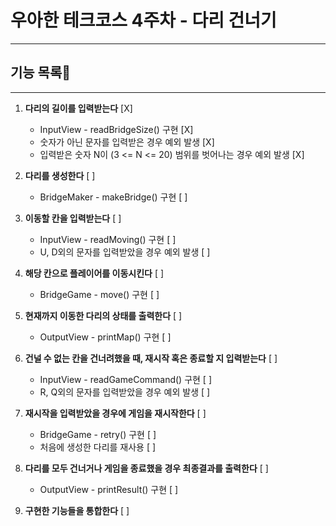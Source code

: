 # 우아한 테크코스 4주차 - 다리 건너기
***
## 기능 목록📝
***
1. **다리의 길이를 입력받는다** [X]
    - InputView - readBridgeSize() 구현 [X]
    - 숫자가 아닌 문자를 입력받은 경우 예외 발생 [X]
    - 입력받은 숫자 N이 (3 <= N <= 20) 범위를 벗어나는 경우 예외 발생 [X]


2. **다리를 생성한다** [ ]
    - BridgeMaker - makeBridge() 구현 [ ]


3. **이동할 칸을 입력받는다** [ ]
    - InputView - readMoving() 구현 [ ]
    - U, D외의 문자를 입력받았을 경우 예외 발생 [ ]
  

4. **해당 칸으로 플레이어를 이동시킨다** [ ]
    - BridgeGame - move() 구현 [ ]
  

5. **현재까지 이동한 다리의 상태를 출력한다** [ ]
    - OutputView - printMap() 구현 [ ]
  

6. **건널 수 없는 칸을 건너려했을 때, 재시작 혹은 종료할 지 입력받는다** [ ]
    - InputView - readGameCommand() 구현 [ ]
    - R, Q외의 문자를 입력받았을 경우 예외 발생 [ ]


7. **재시작을 입력받았을 경우에 게임을 재시작한다** [ ]
    - BridgeGame - retry() 구현 [ ]
    - 처음에 생성한 다리를 재사용 [ ]


8. **다리를 모두 건너거나 게임을 종료했을 경우 최종결과를 출력한다** [ ]
    - OutputView - printResult() 구현 [ ]


9. **구현한 기능들을 통합한다** [ ]
  

